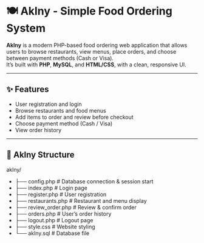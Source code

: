 # 🍽️ Aklny - Simple Food Ordering System

**Aklny** is a modern PHP-based food ordering web application that allows users to browse restaurants, view menus, place orders, and choose between payment methods (Cash or Visa).  
It’s built with **PHP**, **MySQL**, and **HTML/CSS**, with a clean, responsive UI.

---

## ✨ Features
-  User registration and login  
-  Browse restaurants and food menus  
-  Add items to order and review before checkout  
-  Choose payment method (Cash / Visa)  
-  View order history    

---

## 📁 Aklny Structure
aklny/
- ├── config.php         # Database connection & session start
- ├── index.php          # Login page
- ├── register.php       # User registration
- ├── restaurants.php    # Restaurant and menu display
- ├── review_order.php   # Review & confirm order
- ├── orders.php         # User’s order history
- ├── logout.php         # Logout page
- ├── style.css          # Website styling
- └── aklny.sql          # Database file

